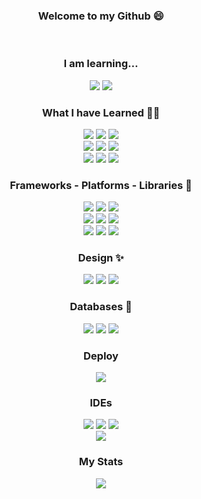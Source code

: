 <div align="center" width="300">
  <h3 align="center"> Welcome to my Github 😄 </h3>
  <br>
  <h3 align="center">I am learning...</h3>
  <a target="_blank" href="https://nuxt.com/docs/getting-started/introduction"><img src="https://img.shields.io/badge/Nuxt-002E3B?style=for-the-badge&logo=nuxtdotjs&logoColor=#00DC82" /></a>
  <a target="_blank" href="https://www.salesforce.com/es/?ir=1"><img src="https://img.shields.io/badge/Salesforce-00A1E0?style=for-the-badge&logo=Salesforce&logoColor=white" /></a>

  <br>
  
  <h3 align="center">What I have Learned 👨‍🎓</h3>
  <a target="_blank" href="https://html.com/"><img src="https://img.shields.io/badge/HTML5-E34F26?style=for-the-badge&logo=html5&logoColor=white" /></a>
  <a target="_blank" href="https://www.w3.org/Style/CSS/Overview.en.html"><img src="https://img.shields.io/badge/CSS3-1572B6?style=for-the-badge&logo=css3&logoColor=white" /></a>
  <a target="_blank" href="https://www.javascript.com/"><img src="https://img.shields.io/badge/JavaScript-F7DF1E?style=for-the-badge&logo=javascript&logoColor=black" /></a>
  <br>
  <a target="_blank" href="https://www.java.com/es/download/help/whatis_java.html"><img src="https://img.shields.io/badge/Java-ED8B00?style=for-the-badge&logo=java&logoColor=white" /></a>
  <a target="_blank" href="https://www.php.net/docs.php"><img src="https://img.shields.io/badge/PHP-777BB4?style=for-the-badge&logo=php&logoColor=white" /></a>
  <a target="_blank" href="https://dart.dev/guides"><img src="https://img.shields.io/badge/Dart-0175C2?style=for-the-badge&logo=dart&logoColor=white" /></a>
  <br>
  <a target="_blank" href="https://www.typescriptlang.org/docs/handbook/typescript-from-scratch.html"><img src="https://img.shields.io/badge/TypeScript-007ACC?style=for-the-badge&logo=typescript&logoColor=white" /></a>
  <a target="_blank" href="https://go.dev/doc/tutorial/getting-started"><img src="https://img.shields.io/badge/Go-00ADD8?style=for-the-badge&logo=go&logoColor=white" /></a>
  <a target="_blank" href="https://devguide.python.org/getting-started/setup-building/"><img src="https://img.shields.io/badge/python-3670A0?style=for-the-badge&logo=python&logoColor=ffdd54" /></a>
  <br>
  
  <h3 align="center">Frameworks - Platforms - Libraries 🚀</h3>
  <a target="_blank" href="https://jquery.com/"><img src="https://img.shields.io/badge/jQuery-0769AD?style=for-the-badge&logo=jquery&logoColor=white" /></a>
  <a target="_blank" href="https://flutter.dev/?gclid=Cj0KCQjwgMqSBhDCARIsAIIVN1VBpoBuYvapY_khxHpkwhjrtpQZe6YK-XkCU4ZXBADEz9-GwLY1MfsaAtSyEALw_wcB&gclsrc=aw.ds"><img src="https://img.shields.io/badge/Flutter-02569B?style=for-the-badge&logo=flutter&logoColor=white" /></a>
<!--   <a target="_blank" href="https://jwt.io/"><img src="https://img.shields.io/badge/JWT-black?style=for-the-badge&logo=JSON%20web%20tokens" /></a> -->
  <a target="_blank" href="https://angular.io/docs"><img src="https://img.shields.io/badge/angular-%23DD0031.svg?style=for-the-badge&logo=angular&logoColor=white" /></a>
  <br>
  <a target="_blank" href="https://laravel.com/docs/9.x#meet-laravel"><img src="https://img.shields.io/badge/Laravel-FF2D20?style=for-the-badge&logo=laravel&logoColor=white" /></a>
    <a target="_blank" href="https://vuejs.org/guide/introduction.html#what-is-vue"><img src="https://img.shields.io/badge/Vue.js-35495E?style=for-the-badge&logo=vuedotjs&logoColor=4FC08D" /></a>
    <a target="_blank" href="https://spring.io/projects/spring-boot#overview"><img src="https://img.shields.io/badge/Spring_Boot-F2F4F9?style=for-the-badge&logo=spring-boot" /></a>
  <br>
  <a target="_blank" href="https://expressjs.com/"><img src="https://img.shields.io/badge/Express.js-000000?style=for-the-badge&logo=express&logoColor=white" /></a>
    <a target="_blank" href="https://es.reactjs.org/tutorial/tutorial.html"><img src="https://img.shields.io/badge/React-20232A?style=for-the-badge&logo=react&logoColor=61DAFB" /></a>
  <a target="_blank" href="https://docs.djangoproject.com/en/4.1/intro/tutorial01/"><img src="https://img.shields.io/badge/Django-092E20?style=for-the-badge&logo=django&logoColor=green" /></a>
  <br>
  
  <h3 align="center">Design ✨</h3>
  <a target="_blank" href="https://getbootstrap.com/docs/5.1/getting-started/introduction/"><img src="https://img.shields.io/badge/Bootstrap-563D7C?style=for-the-badge&logo=bootstrap&logoColor=white" /></a>
  <a target="_blank" href="https://sass-lang.com/guide"><img src="https://img.shields.io/badge/Sass-CC6699?style=for-the-badge&logo=sass&logoColor=white" /></a>
  <a target="_blank" href="https://tailwindcss.com/docs/installation"><img src="https://img.shields.io/badge/Tailwind_CSS-38B2AC?style=for-the-badge&logo=tailwind-css&logoColor=white" /></a>
  <br>
  
  <h3 align="center">Databases 💾</h3>
  <a target="_blank" href="https://www.mysql.com/"><img src="https://img.shields.io/badge/MySQL-00000F?style=for-the-badge&logo=mysql&logoColor=white" /></a>
  <a target="_blank" href="https://mariadb.org/documentation/"><img src="https://img.shields.io/badge/MariaDB-003545?style=for-the-badge&logo=mariadb&logoColor=white" /></a>
  <a target="_blank" href="https://www.mongodb.com/docs/"><img src="https://img.shields.io/badge/MongoDB-4EA94B?style=for-the-badge&logo=mongodb&logoColor=white" /></a>
  <br>
  
  <h3 align="center">Deploy</h3>
  <a target="_blank" href="https://docs.docker.com/get-docker/"><img src="https://img.shields.io/badge/docker-%230db7ed.svg?style=for-the-badge&logo=docker&logoColor=white" /></a>
  <br>
  
  <h3 align="center">IDEs</h3>
  <a target="_blank" href="https://code.visualstudio.com/"><img src="https://img.shields.io/badge/VSCode-0078D4?style=for-the-badge&logo=visual%20studio%20code&logoColor=white" /></a>
  <a target="_blank" href="https://www.sublimetext.com/"><img src="https://img.shields.io/badge/sublime_text-%23575757.svg?style=for-the-badge&logo=sublime-text&logoColor=important" /></a>
  <a target="_blank" href="https://www.eclipse.org/downloads/"><img src="https://img.shields.io/badge/Eclipse-2C2255?style=for-the-badge&logo=eclipse&logoColor=white" /></a>
<!--   <a target="_blank" href="https://atom.io/"><img src="https://img.shields.io/badge/Atom-%2366595C.svg?style=for-the-badge&logo=atom&logoColor=green" /></a> -->
  <br>
  <a target="_blank" href="https://www.jetbrains.com/es-es/idea/"><img src="https://img.shields.io/badge/IntelliJ_IDEA-000000.svg?style=for-the-badge&logo=intellij-idea&logoColor=white" /></a>
  <br>
  
  <h3 align="center">My Stats</h3>
<!--   <a target="_blank" href="https://github.com/gfmois?tab=repositories"><img src="https://github-readme-stats.vercel.app/api?username=gfmois&theme=dark&show_icons=true" /></a>
  <br> -->
  
  <a target="_blank" href="https://github.com/gfmois"><img src="https://github-profile-trophy.vercel.app/?username=gfmois&theme=onedark" /></a>
  
  
  <br>
  <br>
  <br>
  
<!--   <img src="/metrics.plugin.activity.svg" /> -->
</div>
